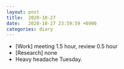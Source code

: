```yaml
---
layout: post
title:  2020-10-27
date:   2020-10-27 23:59:59 +0900
categories: diary
---
```


- [Work] meeting 1.5 hour, review 0.5 hour
- [Research] none
- Heavy headache Tuesday.